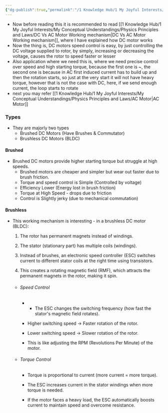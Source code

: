 ```yaml
---
{"dg-publish":true,"permalink":"/1 Knowledge Hub/1 My Joyful Interests/My Conceptual Understandings/Physics Principles and Laws/DC Motor/","noteIcon":""}
---
```


- Now before reading this it is recommended to read [[1 Knowledge Hub/1 My Joyful Interests/My Conceptual Understandings/Physics Principles and Laws/DC Vs AC Motor Working mechanism\|DC Vs AC Motor Working mechanism]], where I have explained how DC motor works
-  Now the thing is, DC motors speed control is easy, by just controlling the DC voltage supplied to rotor, by simply, increasing or decreasing the voltage, causes the rotor to speed faster or lesser
- Also application where we need this is, where we need precise control over speed and high starting torque, because the first one is ~, the second one is because in AC first induced current has to build up and then the rotation starts, so just at the very start it will not have heavy torque, however that is not the case with DC, here, if we send enough current, the loop starts to rotate
- next you may refer [[1 Knowledge Hub/1 My Joyful Interests/My Conceptual Understandings/Physics Principles and Laws/AC Motor\|AC Motor]]
### Types
- They are majorly two types
	- Brushed DC Motors (Have Brushes & Commutator)
	- Brushless DC Motors (BLDC)

#### Brushed
 - Brushed DC motors provide higher starting torque but struggle at high speeds.
	- Brushed motors are cheaper and simpler but wear out faster due to brush friction.
	- Torque and speed control is Simple (Controlled by voltage)
	- Efficiency Lower (Energy lost in brush friction)
	- Torque at High Speed - drops due to friction
	- Control is Slightly jerky (due to mechanical commutation)

#### Brushless
 - This working mechanism is interesting
		- in a brushless DC motor (BLDC):

	1. The rotor has permanent magnets instead of windings.
    
	2. The stator (stationary part) has multiple coils (windings).
    
	3. Instead of brushes, an electronic speed controller (ESC) switches current to different stator coils at the right time using transistors.
    
	4. This creates a rotating magnetic field (RMF), which attracts the permanent magnets in the rotor, making it spin.
	- ###### Speed Control
		- - The ESC changes the switching frequency (how fast the stator's magnetic field rotates).
    
		- Higher switching speed → Faster rotation of the rotor.
    
		- Lower switching speed → Slower rotation of the rotor.
    
		- This is like adjusting the RPM (Revolutions Per Minute) of the motor.
	- ###### Torque Control
		- Torque is proportional to current (more current = more torque).
    
		- The ESC increases current in the stator windings when more torque is needed.
    
		- If the motor faces a heavy load, the ESC automatically boosts current to maintain speed and overcome resistance.
